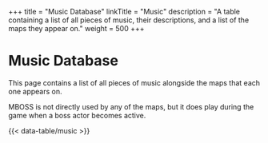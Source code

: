 +++
title = "Music Database"
linkTitle = "Music"
description = "A table containing a list of all pieces of music, their descriptions, and a list of the maps they appear on."
weight = 500
+++

# Music Database

This page contains a list of all pieces of music alongside the maps that each one appears on.

MBOSS is not directly used by any of the maps, but it does play during the game when a boss actor becomes active.

{{< data-table/music >}}
